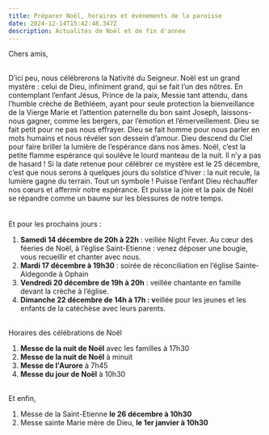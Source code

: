 ```yaml
---
title: Préparer Noël, horaires et événements de la paroisse
date: 2024-12-14T15:42:48.347Z
description: Actualités de Noël et de fin d'année
---
```

Chers amis,

\
D’ici peu, nous célébrerons la Nativité du Seigneur. Noël est un grand mystère : celui de Dieu, infiniment grand, qui se fait l’un des nôtres. En contemplant l’enfant Jésus, Prince de la paix, Messie tant attendu, dans l’humble crèche de Bethléem, ayant pour seule protection la bienveillance de la Vierge Marie et l’attention paternelle du bon saint Joseph, laissons-nous gagner, comme les bergers, par l’émotion et l’émerveillement. Dieu se fait petit pour ne pas nous effrayer. Dieu se fait homme pour nous parler en mots humains et nous révéler son dessein d’amour. Dieu descend du Ciel pour faire briller la lumière de l’espérance dans nos âmes. Noël, c’est la petite flamme espérance qui soulève le lourd manteau de la nuit. Il n’y a pas de hasard ! Si la date retenue pour célébrer ce mystère est le 25 décembre, c’est que nous serons à quelques jours du solstice d’hiver : la nuit recule, la lumière gagne du terrain. Tout un symbole ! Puisse l’enfant Dieu réchauffer nos cœurs et affermir notre espérance. Et puisse la joie et la paix de Noël se répandre comme un baume sur les blessures de notre temps.\
 \
 \
Et pour les prochains jours :

1. **Samedi 14 décembre de 20h à 22h** : veillée Night Fever. Au cœur des féeries de Noël, à l’église Saint-Etienne : venez déposer une bougie, vous recueillir et chanter avec nous.
2. **Mardi 17 décembre à 19h30** : soirée de réconciliation en l’église Sainte-Aldegonde à Ophain
3. **Vendredi 20 décembre de 19h à 20h** : veillée chantante en famille devant la crèche à l’église.
4. **Dimanche 22 décembre de 14h à 17h : v**eillée pour les jeunes et les enfants de la catéchèse avec leurs parents.

 \
Horaires des célébrations de Noël

1. **Messe de la nuit de Noël** avec les familles à 17h30
2. **Messe de la nuit de Noël** à minuit
3. **Messe de l'Aurore** à 7h45
4. **Messe du jour de Noël** à 10h30

 \
Et enfin,

1. Messe de la Saint-Etienne **le 26 décembre à 10h30**
2. Messe sainte Marie mère de Dieu, **le 1er janvier à 10h30**